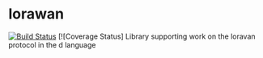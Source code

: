 # lorawan
[![Build Status](https://travis-ci.org/LLC-CERERIS/lorawan.svg?branch=master)](https://travis-ci.org/LLC-CERERIS/lorawan) [![Coverage Status]
Library supporting work on the loravan protocol in the d language
